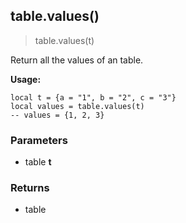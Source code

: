 
## table.values()

> table.values(t)

Return all the values of an table.

**Usage:**

    local t = {a = "1", b = "2", c = "3"}
    local values = table.values(t)
    -- values = {1, 2, 3}



### Parameters

-   table **t**

### Returns

-   table
